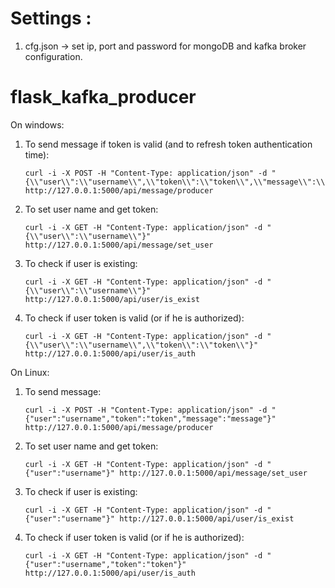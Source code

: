 # Settings :
1. cfg.json -> set ip, port and password for mongoDB and kafka broker configuration.

# flask_kafka_producer
On windows:
1. To send message if token is valid (and to refresh token authentication time):    

       curl -i -X POST -H "Content-Type: application/json" -d "{\\"user\\":\\"username\\",\\"token\\":\\"token\\",\\"message\\":\\"message\\"}" http://127.0.0.1:5000/api/message/producer

2. To set user name and get token:  

       curl -i -X GET -H "Content-Type: application/json" -d "{\\"user\\":\\"username\\"}" http://127.0.0.1:5000/api/message/set_user

3. To check if user is existing:    

       curl -i -X GET -H "Content-Type: application/json" -d "{\\"user\\":\\"username\\"}" http://127.0.0.1:5000/api/user/is_exist

4. To check if user token is valid (or if he is authorized):    

       curl -i -X GET -H "Content-Type: application/json" -d "{\\"user\\":\\"username\\",\\"token\\":\\"token\\"}" http://127.0.0.1:5000/api/user/is_auth

On Linux:
1. To send message:

       curl -i -X POST -H "Content-Type: application/json" -d "{"user":"username","token":"token","message":"message"}" http://127.0.0.1:5000/api/message/producer

2. To set user name and get token:  

       curl -i -X GET -H "Content-Type: application/json" -d "{"user":"username"}" http://127.0.0.1:5000/api/message/set_user

3. To check if user is existing:    

       curl -i -X GET -H "Content-Type: application/json" -d "{"user":"username"}" http://127.0.0.1:5000/api/user/is_exist
       
4. To check if user token is valid (or if he is authorized):    

       curl -i -X GET -H "Content-Type: application/json" -d "{"user":"username","token":"token"}" http://127.0.0.1:5000/api/user/is_auth
